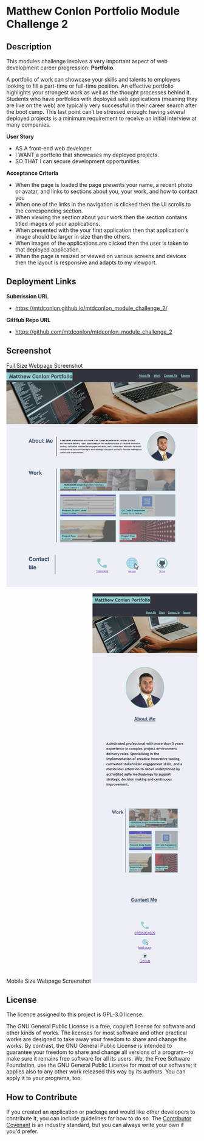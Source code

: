 # Matthew Conlon Portfolio Module Challenge 2

## Description
This modules challenge involves a very important aspect of web development career progression: **Portfolio**.

A portfolio of work can showcase your skills and talents to employers looking to fill a part-time or full-time position. An effective portfolio highlights your strongest work as well as the thought processes behind it. Students who have portfolios with deployed web applications (meaning they are live on the web) are typically very successful in their career search after the boot camp. This last point can’t be stressed enough: having several deployed projects is a minimum requirement to receive an initial interview at many companies.

**User Story**
- AS A front-end web developer.
- I WANT a portfolio that showcases my deployed projects.
- SO THAT I can secure development opportunities.

**Acceptance Criteria** 
- When the page is loaded the page presents your name, a recent photo or avatar, and links to sections about you, your work, and how to contact you
- When one of the links in the navigation is clicked then the UI scrolls to the corresponding section.
- When viewing the section about your work then the section contains titled images of your applications.
- When presented with the your first application then that application's image should be larger in size than the others.
- When images of the applications are clicked then the user is taken to that deployed application.
- When the page is resized or viewed on various screens and devices then the layout is responsive and adapts to my viewport.

## Deployment Links
**Submission URL**
- https://mtdconlon.github.io/mtdconlon_module_challenge_2/

**GitHub Repo URL**
- https://github.com/mtdconlon/mtdconlon_module_challenge_2

## Screenshot
Full Size Webpage Screenshot
![example image](/images/fullsize_webpage_screenshot.png)

Mobile Size Webpage Screenshot
![example image](/images/mobile_size_webpage.png)

## License
The licence assigned to this project is GPL-3.0 license.

The GNU General Public License is a free, copyleft license for software and other kinds of works. The licenses for most software and other practical works are designed to take away your freedom to share and change the works. By contrast, the GNU General Public License is intended to guarantee your freedom to share and change all versions of a program--to make sure it remains free software for all its users. We, the Free Software Foundation, use the GNU General Public License for most of our software; it applies also to any other work released this way by its authors. You can apply it to your programs, too.

## How to Contribute
If you created an application or package and would like other developers to contribute it, you can include guidelines for how to do so. The [Contributor Covenant](https://www.contributor-covenant.org/) is an industry standard, but you can always write your own if you'd prefer.
